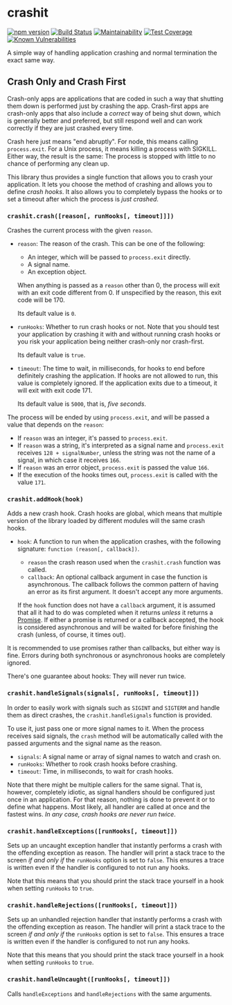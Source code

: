 crashit
=======

[![npm version](https://img.shields.io/npm/v/crashit.svg?style=flat)](//www.npmjs.com/package/crashit)
[![Build Status](https://img.shields.io/travis/Darkhogg/node-crashit/master.svg?style=flat)](//travis-ci.org/Darkhogg/node-crashit)
[![Maintainability](https://api.codeclimate.com/v1/badges/554a1b2cc3c4a8d43351/maintainability)](https://codeclimate.com/github/Darkhogg/node-crashit/maintainability)
[![Test Coverage](https://api.codeclimate.com/v1/badges/554a1b2cc3c4a8d43351/test_coverage)](https://codeclimate.com/github/Darkhogg/node-crashit/test_coverage)
[![Known Vulnerabilities](https://snyk.io/test/github/darkhogg/node-crashit/badge.svg)](https://snyk.io/test/github/darkhogg/node-crashit)

A simple way of handling application crashing and normal termination the exact
same way.


Crash Only and Crash First
--------------------------

Crash-only apps are applications that are coded in such a way that shutting
them down is performed just by crashing the app.  Crash-first apps are
crash-only apps that also include a *correct* way of being shut down, which is
generally better and preferred, but still respond well and can work correctly
if they are just crashed every time.

Crash here just means "end abruptly".  For node, this means calling
`process.exit`.  For a Unix process, it means killing a process with SIGKILL.
Either way, the result is the same: The process is stopped with little to no
chance of performing any clean up.

This library thus provides a single function that allows you to crash your
application.  It lets you choose the method of crashing and allows you to
define *crash hooks*.  It also allows you to completely bypass the hooks or to
set a timeout after which the process is *just crashed*.


### `crashit.crash([reason[, runHooks[, timeout]]])`

Crashes the current process with the given `reason`.

  + `reason`: The reason of the crash.  This can be one of the following:

      - An integer, which will be passed to `process.exit` directly.
      - A signal name.
      - An exception object.

    When anything is passed as a `reason` other than 0, the process will exit
    with an exit code different from 0.  If unspecified by the reason, this
    exit code will be 170.

    Its default value is `0`.

  + `runHooks`: Whether to run crash hooks or not.  Note that you should test
    your application by crashing it with and without running crash hooks or you
    risk your application being neither crash-only nor crash-first.

    Its default value is `true`.

  + `timeout`: The time to wait, in milliseconds, for hooks to end before
    definitely crashing the application.  If hooks are not allowed to run, this
    value is completely ignored.  If the application exits due to a timeout, it
    will exit with exit code 171.

    Its default value is `5000`, that is, *five seconds*.

The process will be ended by using `process.exit`, and will be passed a value
that depends on the `reason`:

  - If `reason` was an integer, it's passed to `process.exit`.
  - If `reason` was a string, it's interpreted as a signal name and
    `process.exit` receives `128 + signalNumber`, unless the string was not the
    name of a signal, in which case it receives `166`.
  - If `reason` was an error object, `process.exit` is passed the value `166`.
  - If the execution of the hooks times out, `process.exit` is called with the
    value `171`.

### `crashit.addHook(hook)`

Adds a new crash hook.  Crash hooks are global, which means that multiple
version of the library loaded by different modules will the same crash hooks.

  + `hook`: A function to run when the application crashes, with the following
    signature: `function (reason[, callback])`.

      - `reason` the crash reason used when the `crashit.crash` function was
        called.
      - `callback`: An optional callback argument in case the function is
        asynchronous.  The callback follows the common pattern of having an
        error as its first argument.  It doesn't accept any more arguments.

    If the `hook` function does not have a `callback` argument, it is assumed
    that all it had to do was completed when it returns *unless* it returns
    a [Promise][promises-aplus].  If either a promise is returned or a callback
    accepted, the hook is considered asynchronous and will be waited for before
    finishing the crash (unless, of course, it times out).

It is recommended to use promises rather than callbacks, but either way is
fine.  Errors during both synchronous or asynchronous hooks are completely
ignored.

  [promises-aplus]: https://promisesaplus.com/ "Promises/A+"

There's one guarantee about hooks: They will never run twice.


### `crashit.handleSignals(signals[, runHooks[, timeout]])`

In order to easily work with signals such as `SIGINT` and `SIGTERM` and handle
them as direct crashes, the `crashit.handleSignals` function is provided.

To use it, just pass one or more signal names to it.  When the process receives
said signals, the `crash` method will be automatically called with the passed
arguments and the signal name as the reason.

  + `signals`: A signal name or array of signal names to watch and crash on.
  + `runHooks`: Whether to rook crash hooks before crashing.
  + `timeout`: Time, in milliseconds, to wait for crash hooks.

Note that there might be multiple callers for the same signal.  That is,
however, completely idiotic, as signal handlers should be configured just once
in an application.  For that reason, nothing is done to prevent it or to define
what happens.  Most likely, all handler are called at once and the fastest
wins.  *In any case, crash hooks are never run twice*.


### `crashit.handleExceptions([runHooks[, timeout]])`

Sets up an uncaught exception handler that instantly performs a crash with the
offending exception as reason.  The handler will print a stack trace to the
screen *if and only if* the `runHooks` option is set to `false`.  This ensures
a trace is written even if the handler is configured to not run any hooks.

Note that this means that you should print the stack trace yourself in a hook
when setting `runHooks` to `true`.


### `crashit.handleRejections([runHooks[, timeout]])`

Sets up an unhandled rejection handler that instantly performs a crash with the
offending exception as reason.  The handler will print a stack trace to the
screen *if and only if* the `runHooks` option is set to `false`.  This ensures
a trace is written even if the handler is configured to not run any hooks.

Note that this means that you should print the stack trace yourself in a hook
when setting `runHooks` to `true`.


### `crashit.handleUncaught([runHooks[, timeout]])`

Calls `handleExceptions` and `handleRejections` with the same arguments.
